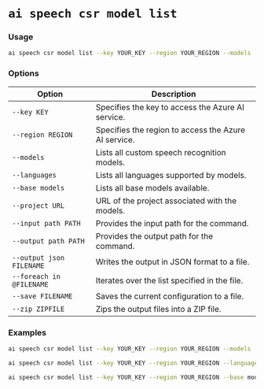 # `ai speech csr model list`

### Usage
``` bash title="List all custom speech recognition models"
ai speech csr model list --key YOUR_KEY --region YOUR_REGION --models
```

### Options

| Option                 | Description                                           |
|------------------------|-------------------------------------------------------|
| `--key KEY`              | Specifies the key to access the Azure AI service.     |
| `--region REGION`        | Specifies the region to access the Azure AI service.  |
| `--models`               | Lists all custom speech recognition models.           |
| `--languages`            | Lists all languages supported by models.             |
| `--base models`          | Lists all base models available.                     |
| `--project URL`          | URL of the project associated with the models.         |
| `--input path PATH`      | Provides the input path for the command.              |
| `--output path PATH`     | Provides the output path for the command.             |
| `--output json FILENAME` | Writes the output in JSON format to a file.           |
| `--foreach in @FILENAME` | Iterates over the list specified in the file.         |
| `--save FILENAME`        | Saves the current configuration to a file.            |
| `--zip ZIPFILE`          | Zips the output files into a ZIP file.                |

### Examples

``` bash title="List all custom speech recognition models"
ai speech csr model list --key YOUR_KEY --region YOUR_REGION --models
```
``` bash title="List all languages supported by models"
ai speech csr model list --key YOUR_KEY --region YOUR_REGION --languages
```
``` bash title="List all base models available"
ai speech csr model list --key YOUR_KEY --region YOUR_REGION --base models
```
